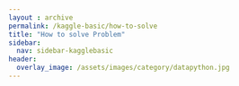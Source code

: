 ```yaml
---
layout : archive
permalink: /kaggle-basic/how-to-solve
title: "How to solve Problem"
sidebar:
  nav: sidebar-kagglebasic
header:
  overlay_image: /assets/images/category/datapython.jpg
---
```

